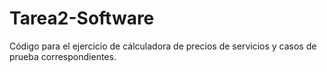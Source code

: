 # Tarea2-Software

Código para el ejercicio de cálculadora de precios de servicios y casos de prueba correspondientes.
